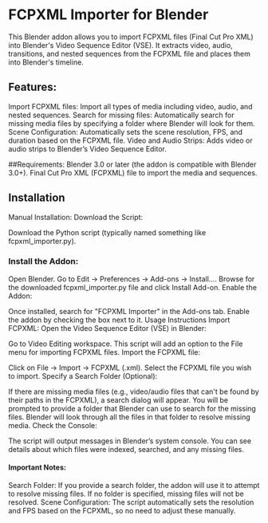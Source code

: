 # FCPXML Importer for Blender
This Blender addon allows you to import FCPXML files (Final Cut Pro XML) into Blender's Video Sequence Editor (VSE). It extracts video, audio, transitions, and nested sequences from the FCPXML file and places them into Blender's timeline.

## Features:
Import FCPXML files: Import all types of media including video, audio, and nested sequences.
Search for missing files: Automatically search for missing media files by specifying a folder where Blender will look for them.
Scene Configuration: Automatically sets the scene resolution, FPS, and duration based on the FCPXML file.
Video and Audio Strips: Adds video or audio strips to Blender’s Video Sequence Editor.

##Requirements:
Blender 3.0 or later (the addon is compatible with Blender 3.0+).
Final Cut Pro XML (FCPXML) file to import the media and sequences.

## Installation
Manual Installation:
Download the Script:

Download the Python script (typically named something like fcpxml_importer.py).
### Install the Addon:

Open Blender.
Go to Edit → Preferences → Add-ons → Install....
Browse for the downloaded fcpxml_importer.py file and click Install Add-on.
Enable the Addon:

Once installed, search for "FCPXML Importer" in the Add-ons tab.
Enable the addon by checking the box next to it.
Usage Instructions
Import FCPXML:
Open the Video Sequence Editor (VSE) in Blender:

Go to Video Editing workspace.
This script will add an option to the File menu for importing FCPXML files.
Import the FCPXML file:

Click on File → Import → FCPXML (.xml).
Select the FCPXML file you wish to import.
Specify a Search Folder (Optional):

If there are missing media files (e.g., video/audio files that can't be found by their paths in the FCPXML), a search dialog will appear.
You will be prompted to provide a folder that Blender can use to search for the missing files. Blender will look through all the files in that folder to resolve missing media.
Check the Console:

The script will output messages in Blender’s system console. You can see details about which files were indexed, searched, and any missing files.

#### Important Notes:
Search Folder: If you provide a search folder, the addon will use it to attempt to resolve missing files. If no folder is specified, missing files will not be resolved.
Scene Configuration: The script automatically sets the resolution and FPS based on the FCPXML, so no need to adjust these manually.
